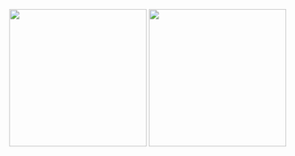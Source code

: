 <img src="[https://github.com/favicon.ico](https://github.com/saliiimm/Movies-App/assets/111188518/d9380753-fa42-4d46-82fc-c874d2d491fe)" width="248">
<img src="[[https://github.com/favicon.ico](https://github.com/saliiimm/Movies-App/assets/111188518/d9380753-fa42-4d46-82fc-c874d2d491fe](https://github.com/saliiimm/Movies-App/assets/111188518/6b4b040b-5d3b-41ed-8a71-774b110c5c33))" width="248">

